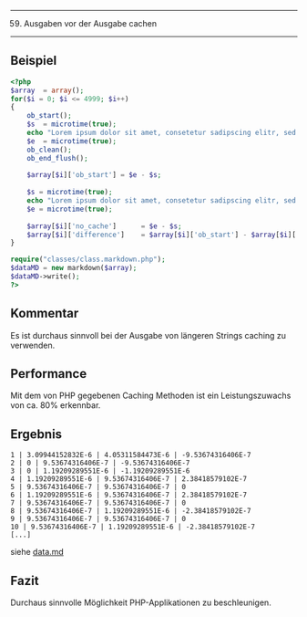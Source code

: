 -----
59. Ausgaben vor der Ausgabe cachen
-----

Beispiel
--------
```php
<?php
$array	= array();
for($i = 0; $i <= 4999; $i++)
{
	ob_start();
	$s	= microtime(true);
	echo "Lorem ipsum dolor sit amet, consetetur sadipscing elitr, sed diam nonumy eirmod tempor invidunt ut labore et dolore magna aliquyam erat, sed diam voluptua.tetur sadipscing elitr, sed diam nonumy eirmod tempor invidunt ut labore et dolore magna aliquyam erat, sed diam voluptua.<br>";
	$e	= microtime(true);
	ob_clean();
	ob_end_flush();
	
	$array[$i]['ob_start'] = $e - $s;
	
	$s = microtime(true);
	echo "Lorem ipsum dolor sit amet, consetetur sadipscing elitr, sed diam nonumy eirmod tempor invidunt ut labore et dolore magna aliquyam erat, sed diam voluptua.tetur sadipscing elitr, sed diam nonumy eirmod tempor invidunt ut labore et dolore magna aliquyam erat, sed diam voluptua.<br>";
	$e = microtime(true);
	
	$array[$i]['no_cache']		= $e - $s;
	$array[$i]['difference']	= $array[$i]['ob_start'] - $array[$i]['no_cache'];
}

require("classes/class.markdown.php");
$dataMD = new markdown($array);
$dataMD->write();
?>
```

Kommentar
---------
Es ist durchaus sinnvoll bei der Ausgabe von längeren Strings caching zu verwenden.

Performance
-----------

Mit dem von PHP gegebenen Caching Methoden ist ein Leistungszuwachs von ca. 80% erkennbar.

Ergebnis
--------

```
1 | 3.09944152832E-6 | 4.05311584473E-6 | -9.53674316406E-7
2 | 0 | 9.53674316406E-7 | -9.53674316406E-7
3 | 0 | 1.19209289551E-6 | -1.19209289551E-6
4 | 1.19209289551E-6 | 9.53674316406E-7 | 2.38418579102E-7
5 | 9.53674316406E-7 | 9.53674316406E-7 | 0
6 | 1.19209289551E-6 | 9.53674316406E-7 | 2.38418579102E-7
7 | 9.53674316406E-7 | 9.53674316406E-7 | 0
8 | 9.53674316406E-7 | 1.19209289551E-6 | -2.38418579102E-7
9 | 9.53674316406E-7 | 9.53674316406E-7 | 0
10 | 9.53674316406E-7 | 1.19209289551E-6 | -2.38418579102E-7
[...]
```

siehe [data.md](data.md)

Fazit
------
Durchaus sinnvolle Möglichkeit PHP-Applikationen zu beschleunigen.